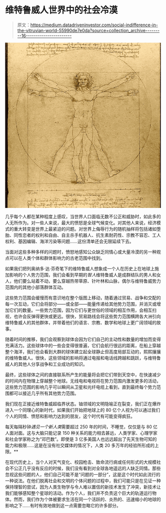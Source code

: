# 维特鲁威人世界中的社会冷漠

> 原文：<https://medium.datadriveninvestor.com/social-indifference-in-the-vitruvian-world-55990de7e0da?source=collection_archive---------16----------------------->

![](img/74533df20b4f4ff16cde7bfd877daba2.png)

几乎每个人都在某种程度上感叹，当世界人口面临无数不公正和威胁时，如此多的人无所作为。对一些人来说，最大的愤怒是全球气候变化。对其他人来说，经济模式的重大转变是世界上最紧迫的问题。对世界上侮辱行为的随机抽样将包括诸如堕胎、同性恋者的权利和自由、自主杀手机器人、抗生素耐药性、宗教不容忍、工人权利、基因编辑、海洋污染等问题……这份清单还会无限延续下去。

当面对这些多种多样的问题时，愤怒地感知公众缺乏同情心或大量冷漠的另一种观点可以在人类个体和群体影响力的古老范围中找到。

如果我们把列奥纳多·达·芬奇笔下的维特鲁威人想象成一个人在历史上在地球上施加影响的个人势力范围，我们会看到早期的*智人*维特鲁威人是成群结队的男人和女人，他们要么站着不动，要么穿越热带草原、针叶林和山脉，偶尔与维特鲁威势力范围内的其他小部落群体互动。

这些势力范围会缓慢而有意识地在整个版图上移动，随着通过贸易、战争和交配的每一次互动，它们会将部分——或全部——能量传递给其他势力范围，并消灭或增加它们的数量。一些势力范围，因为它们与更世俗的领域的相互作用，会相互扫视，也许会反弹得更快或更远。很快，贸易路线会将这些势力范围横跨各大洲引向维特鲁威人的其他群体，并带着他们的语言、宗教、数学和地球上更广阔领域的故事。

随着时间的推移，我们会观察到球体会因为它们自己的主动性和数量的增加而变得充满活力。这些球体中的一些会变得很普遍，它们会航行很远的距离，在船上穿越整个海洋，我们也会看到大群的球体建立起全球静止但高度局部互动的，熙熙攘攘的维特鲁威人。很快，这些领域的影响将通过电报和电话线跨越和跳跃，与维特鲁威人的其他人分享战争和工业成功的知识。

最终，这些球体之间的直接联系所产生的能量将会把它们带到天空中，在快速减少的时间内在物理上穿越整个地球。无线电和电视将在势力范围内激发更多的活动，这些势力范围的影响几乎可以瞬间从卫星和光纤电缆上看到，直到最终每个势力范围都可以接近几乎所有其他势力范围。

我们现在正接近维特鲁威超临界状态。铀领域的文明隐喻正在裂变，我们正在爆炸进入一个同理心的新时代，如果我们开始把地球上的 80 亿个人视为可以通过我们个人的同情、愤怒和影响力达到的朋友，这个时代有可能变得疯狂。

每天每隔秒钟*遇见一个新人类*需要超过 250 年的时间，不睡觉，仅仅是与 80 亿人面对面。这与大脑只能记录 150 种关系的能力相去甚远，人类学家、心理学家和社会学家称之为“邓巴数”。即使是 3 亿多美国人也远远超出了先天生物可知的能力和极限……这是在没有社交媒体的情况下，人类 20 多万年的经验所形成的上限。**

在现代历史上，当个人对天气变化、校园枪击、致命流行病或任何形式的大规模社会不公正几乎没有反应的时候，我们没有看到对全球各地遥远的人缺乏同情。那些忽视这些问题的人，他们自己可能不是“问题的一部分”，这是这个时代如此流行的一种说法。在他们脱离社会和文明的个体问题的过程中，我们可能只是在见证一种保持理智的尝试，因为人类生物学与令人难以置信的新技术发生了冲突，新技术让我们能够感知整个星球的活动。作为个人，我们并不负责这个巨大的轨道运行物体。然而，我们作为个体被要求生活在同一个活跃的、炎热的、迅速缩小的地球的影响之下……有时有效地做到这一点需要忽略它的许多部分。